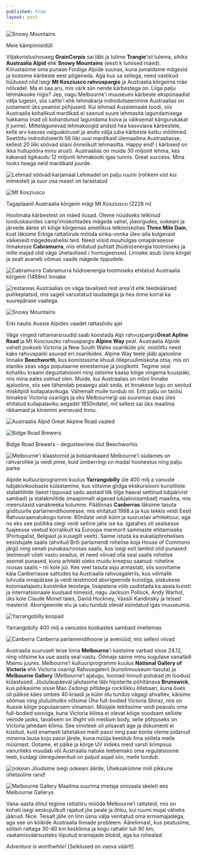 ```yaml
---
published: true
layout: post
---
```

![Snowy Mountains](/images/telgime.jpeg "Snowy Mountains")

Meie kämpimisidüll

Viljakoristushooaeg **GrainCorpis** sai läbi ja tulime **Trangie**’ist tulema, sihiks **Austraalia Alpid** ehk **Snowy Mountains** (eesti k lumised mäed). Kiirustasime oma punase Fordiga Alpide suunas, kuna jumaldame mägesid ja lootsime kärbeste eest põgeneda. Aga kus sa sellega, need vastikud tüütused olid isegi **Mt Kosziusco rahvuspargis** ja Austraalia kõrgeima mäe nõlvadel. Ma ei saa aru, mis värk siin nende kärbestega on. Liiga palju lehmakooke riigis? Jep, nagu Melbourne’i muuseumi kärbeste eksponaadist välja lugesin, siis cattle’i ehk lehmakarja indrodutseerimine Austraalias on justament üks peamisi põhjuseid. Kui lehmad Aussiemaale toodi, siis Austraalia kohalikud mardikad ei saanud suure lehmasita lagundamisega hakkama (nad oli kohandunud lagundama kuiva ja väiksemat kängurukakat jt junne). Mittelagunevad lehmakoogid andsid hea kasvulava kärbestele, kelle arv kasvas valguskiirusel ja andis välja juba kärbeste katku mõõtmed. Seetõttu indrodutseeriti 56 liiki uusi mardikaid ülemaailma Austraaliasse, kellest 20 liiki söövad siiani õnnelikult lehmasitta. Happy end! ( kärbseid on ikka hullupööra minu arust). Austraalias on muide 30 miljonit lehma, kes kakavad ligikaudu 12 miljonit lehmakooki igas tunnis. Great success. Mina tooks heaga neid mardikaid juurde. 

![Lehmad söövad karjamaal](/images/lehmadkarjamaal.jpg "Lehmad söövad karjamaal")
Lehmadel on palju ruumi (rohkem vist kui inimestel) ja suur osa maast on tarastatud

![Mt Kosziusco](/images/Austraalia_korgeim_magi.jpg "Mount Kosziusco")

Tagaplaanil Austraalia kõrgeim mägi Mt Kosziusco (2228 m)

Hoolimata kärbestest on mäed ilusad. Oleme nüüdseks telkinud looduskaunites camp’imiskohtades mägede vahel, jõeorgudes, ookeani ja järvede ääres sh kõige kõrgemas ametlikus telkimiskohas **Three Mile Dam**, kust läksime Erkiga rattatiirule mööda sinka-vonka üles-alla kulgevaid väikeseid mägedevahelisi teid. Need viisid muuhulgas omapärasesse linnakesse **Cabramurra**, mis ehitatud puhtalt (hüdro)energia tootmiseks ja mille majad olid väga ühetaolised / homogeensed. Linnake asub üsna kõrgel ja sealt avaneb võimas vaade mägede tippudele. 

![Cabramurra](/images/Cabramurra.jpg "Cabramurra")
Cabramurra hüdroenergia tootmiseks ehitatud Austraalia kõrgeim (1488m) linnake 

![restareas](/images/restarea.jpg "restareas")
Austraalias on väga tavalised rest area'd ehk teedeäärsed puhkeplatsid, mis sageli varustatud laudadega ja hea õnne korral ka suurepärase vaatega. 

![Snowy Mountains](/images/snowymnt1.jpg "Snowy Mountains")

Erki nautis Aussie Alpides vaadet rattasõidu ajal

Väga vinged rattamarsruudid saab koostada Alpi rahvuspargis**Great Apline Road** ja Mt Kosciuszko rahvuspargis **Alpine Way** peal. Austraalia Alpide vahelt jookseb Victoria ja New South Wales osariikide piir, mistõttu need kaks rahvusparki asuvad eri osariikides. Alpine Way teele jääb ajalooline linnake **Beechworth**, kus komistasime khuuli õllepruulimiskoha otsa, mis on elanike seas väga populaarne einestamise ja joogikoht. Tegime seal kohaliku kraami degustatsiooni ning ostsime kaasa kõige vingema kuuspaki, mis mina eales ostnud olen. Muide, kui Austraalias on mõni linnake ajalooline, siis see tähendab peaaegu alati seda, et linnakese lugu on seotud miskitpidi kullapalavikuga. Vähemalt mulle tundub nii.  Eriti palju on taolisi linnakesi Victoria osariigis ja eks Melbourne’gi sai suuremas osas üles ehitatud kullapalaviku aegadel 1850ndatel, mil sellest sai üks maailma rikkamaid ja kiiremini arenevaid linnu. 

![Austraalia Alpid](/images/magedes.jpg "Austraalia Alpid")
Great Akpine Road vaated

![Bidge Road Brewers](/images/beerbrewer.jpg "Bidge Road Brewers")

Bidge Road Brewers - degusteerime õlut Beechworhis

![Melbourne'i klaastornid ja botaanikaaed](/images/melbourne.jpg "Melbourne'i klaastornid ja botaanikaaed")
Melbourne'i südames on rahvarohke ja veidi pime, kuid ümberringi on madal hoonestus ning palju parke 

Alpide kultuuriprogrammi kuulus **Yarrangobilly** üle 400 milj a vanuste lubjakivikoobaste külastamine, kus võtsime giidga ekskursiooni kunstiliste stalaktiitide (laest rippuvad sadu aastaid tilk tilga haaval settinud lubjakivist sambad) ja stalakmiitide (maapinnalt algavad lubjakivisambad) maailma, mis meenutasid vanakreeka kolumne. Päälinnas **Canberras** läksime tasuta giidituurile parlamendihoonesse, mis ehitatud 1988.a ja kus tekkis veidi Eesti Rahvusraamatukogu tunne: 80ndate veidi külm ja suurustav arhitektuur, aga no eks see poliitika olegi veidi selline jahe ise ka. Igatahes oli sealsesse fuajeesse veetud korralikult ka Euroopa marmorit sammaste ehitamiseks (Portugalist, Belgiast ja kusagilt veelt). Saime istuda ka eukalüptirohelises eesistujate saalis (ahvitud Briti parlamendi rohelise koja House of Commons järgi) ning senati punakas/roosas saalis, kus isegi exit lambid olid punased (eelnevalt võeti vastu seadus, et need võivad olla seal saalis rohelise asemel punased, kuna arhitekt oleks muidu kreepsu saanud: roheline roosas saalis – nii kole ju). Kes veel tasuta asju armastab, siis soovitame käia Canberrasse sattudes ka Austraalia rahvusgaleriis, kus võimalik tutvuda omapärase ja veidi teistmood aborigeenide kunstiga, piskukese koloniaalajastu kunstnike teostega, lisapalana võib uudistada ka aasia kunsti ja internatsionaale kuulsaid nimesid, nagu Jackson Pollock, Andy Warhol, üks kole Claude Monet taies, David Hockney, Vassili Kandinsky ja teised masterid. Aborigeenide elu ja valu tundub olevat esindatud igas muuseumis. 

![Yarrangobilly koopad](/images/lubjakivisambad.jpg "Yarrangobilly koopad")

Yarrangobilly 400 milj a vanustes koobastes sambaid imetlemas 

![Canberra](/images/canberra.jpg "Canberra")
Canberra parlamendihoone ja avenüüd, mis selleni viivad

Austraalia suuruselt teise linna **Melbourne**’i kastsime varbad sisse 24.12, ning võtsime ka uue aasta seal vastu. Öömaja saime minu sugulase vanatädi Maimu juures. Melbourne’i kultuuriprogrammi kuulus **National Gallery of Victoria** ehk Victoria osariigi Rahvusgalerii (kunstimuuseum-tasuta) ja **Melbourne Gallery** (Melbourne’i ajalugu, loomad-linnud-putukad jm loodus) külastused. Jõululaupäeval jalutasime läbi hipsterite põhitänava **Brunswick**, kus põikasime sisse Mao Zedongi piltidega rockilikku õllebaari, kuna õues oli päikse käes umbes 40 kraadi ja külm õlu tundus vägagi ahvatlev, käisime söömas ning jõuluõhutks võtsime Ühe full-bodied Victoria Shiraz, mis on Aussie kõige populaarsem viinamari. Müüjale tekitasime veidi peavalu oma full-bodied sooviga, kuna Victoria kliima ei olevat kõige soodsam selliste veinide jaoks, tavalisem on lihght või medium body, selle põhjuseks on Victoria jahedam kliima. See vinoteek oli piisavalt äge ja  dokumenti ei küsitud, kuid enamasti tahetakse meilt passi ning paar korda oleme pidanud minema lausa koju passi järele, kuna müüja keeldub ilma selleta meile müümast. Ootame, et päike ja kõrge UV indeks meid varsti krimpsus vanuriteks muudab või Austraalia natuke leebemaks oma regulatsioone teeb, kuidagi ülereguleeritud on paljud asjad siin, meile tundub. 

![ookean](/images/ookean.jpg "ookean")
Jõudsime isegi ookeani äärde, Üheksakümne miili pikkune ühetaoline rand! 

![Melbourne Gallery](/images/sinivaal.jpg "Melbourne Gallery")
Maailma suurima imetaja sinivaala skeleti ees Melbourne Gallerys

Vana-aasta õhtul tegime rattatiiru mööda Melbourne’i rattateid, mis on kohati isegi eeskujulikult rajatud jõe peale ja õhku, kui ruumi mujal väheks jäänud. Nice. Teisalt jälle on linn üsna välja venitatud oma ermamajadega, aga see on kõikide Austraalia linnade probleem. Äärelinnast, kus peatusime, sõitsin rattaga 30-40 km kesklinna ja kogu rattatiir tuli 90 km, vaatamisväärsusteks lõputud eramajade blokid, aga ka rohealad.      

_Adventure is worthwhile!_ 
[Seiklused on vaeva väärt!]
